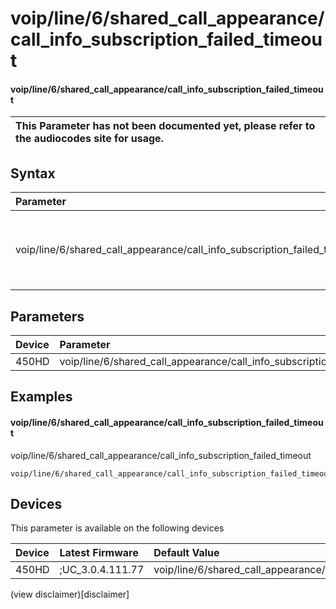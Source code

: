 ﻿---
description: voip/line/6/shared_call_appearance/call_info_subscription_failed_timeout
search:
    keywords: ['voip','line','6','shared_call_appearance','call_info_subscription_failed_timeout']
---

# voip/line/6/shared_call_appearance/call_info_subscription_failed_timeout

#### voip/line/6/shared_call_appearance/call_info_subscription_failed_timeout


| This Parameter has not been documented yet, please refer to the audiocodes site for usage.  |
| :--- |

## Syntax
| Parameter | Syntax |
| :--- | :--- |
|voip/line/6/shared_call_appearance/call_info_subscription_failed_timeout | {% raw %} undefined {% endraw %} |

## Parameters
|Device|Parameter|value|Description|
|:---|:---|:---|:---|
| 450HD | voip/line/6/shared_call_appearance/call_info_subscription_failed_timeout |  |  |

## Examples
#### voip/line/6/shared_call_appearance/call_info_subscription_failed_timeout

voip/line/6/shared_call_appearance/call_info_subscription_failed_timeout

```
voip/line/6/shared_call_appearance/call_info_subscription_failed_timeout=60
```

## Devices
This parameter is available on the following devices

| Device | Latest Firmware | Default Value |
|:---|:---|:---|
| 450HD | ;UC_3.0.4.111.77 | voip/line/6/shared_call_appearance/call_info_subscription_failed_timeout=60 

(view disclaimer)[disclaimer]
